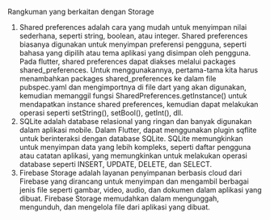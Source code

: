 Rangkuman yang berkaitan dengan Storage
1. Shared preferences adalah cara yang mudah untuk menyimpan nilai sederhana, seperti string, boolean, atau integer. Shared preferences biasanya digunakan untuk menyimpan preferensi pengguna, seperti bahasa yang dipilih atau tema aplikasi yang disimpan oleh pengguna. Pada flutter, shared preferences dapat diakses melalui packages shared_preferences. Untuk menggunakannya, pertama-tama kita harus menambahkan packages shared_preferences ke dalam file pubspec.yaml dan mengimportnya di file dart yang akan digunakan, kemudian memanggil fungsi SharedPreferences.getInstance() untuk mendapatkan instance shared preferences, kemudian dapat melakukan operasi seperti setString(), setBool(), getInt(), dll.
2. SQLite adalah database relasional yang ringan dan banyak digunakan dalam aplikasi mobile. Dalam Flutter, dapat menggunakan plugin sqflite untuk berinteraksi dengan database SQLite. SQLite memungkinkan untuk menyimpan data yang lebih kompleks, seperti daftar pengguna atau catatan aplikasi, yang memungkinkan untuk melakukan operasi database seperti INSERT, UPDATE, DELETE, dan SELECT.
3. Firebase Storage adalah layanan penyimpanan berbasis cloud dari Firebase yang dirancang untuk menyimpan dan mengambil berbagai jenis file seperti gambar, video, audio, dan dokumen dalam aplikasi yang dibuat. Firebase Storage memudahkan dalam mengunggah, mengunduh, dan mengelola file dari aplikasi yang dibuat.
